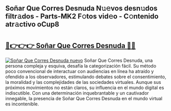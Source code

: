 ## Soñar Que Corres Desnuda N𝚞𝚎vos desn𝚞dos filtr𝚊dos - Parts-MK2 F𝚘tos vid𝚎o - C𝚘ntenido atr𝚊ctivo oCup8

# <h2><a href="http://mbavh7.tromn.icu/?c=So%c3%b1ar+Que+Corres+Desnuda">🔗👉👉👉 Soñar Que Corres Desnuda 🔗🔗</a></h2>

[![Soñar Que Corres Desnuda nuevo](https://i.imgur.com/pEAQMta.gif)](http://mbavh7.tromn.icu/?c=So%c3%b1ar+Que+Corres+Desnuda)
Soñar Que Corres Desnuda, una persona compleja y esquiva, desafía la categorización fácil. Su método poco convencional de interactuar con audiencias en línea ha atraído y ofendido a los observadores, estimulando debates sobre el consentimiento, la moralidad y las complejidades de las sociedades virtuales. Aunque sus próximos movimientos no están claros, su influencia en el mundo digital es indiscutible. Con una determinación inquebrantable y un cautivador innegable, la presencia de Soñar Que Corres Desnuda en el mundo virtual es incontenible.
